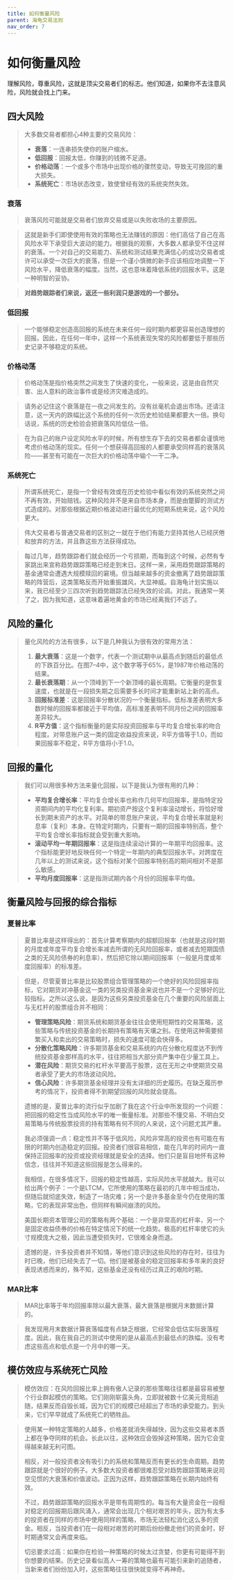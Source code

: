 ```yaml
---
title: 如何衡量风险
parent: 海龟交易法则
nav_order: 7
---
```


# 如何衡量风险

理解风险，尊重风险，这就是顶尖交易者们的标志。他们知道，如果你不去注意风险，风险就会找上门来。

## 四大风险

> 大多数交易者都担心4种主要的交易风险：
> - **衰落**：一连串损失使你的账户缩水。
> - **低回报**：回报太低，你赚到的钱微不足道。
> - **价格动荡**：一个或多个市场中出现价格的骤然变动，导致无可挽回的重大损失。
> - **系统死亡**：市场状态改变，致使曾经有效的系统突然失效。

### 衰落

> 衰落风险可能就是交易者们放弃交易或是以失败收场的主要原因。

> 这就是新手们即使使用有效的策略也无法赚钱的原因：他们高估了自己在高风险水平下承受巨大波动的能力。根据我的观察，大多数人都承受不住这样的衰落。一个对自己的交易能力、系统和测试结果充满信心的成功交易者或许可以承受一次巨大的衰落，但是一个谨小慎微的新手应该相应地调整一下风险水平，降低衰落的幅度。当然，这也意味着降低系统的回报水平。这是一种明智的妥协。

> **对趋势跟踪者们来说，返还一些利润只是游戏的一个部分。**

### 低回报

> 一个能够稳定创造高回报的系统在未来任何一段时期内都更容易创造理想的回报。因此，在任何一年中，这样一个系统表现失常的风险都要低于那些历史记录不够稳定的系统。

### 价格动荡

> 价格动荡是指价格突然之间发生了快速的变化，一般来说，这是由自然灾害、出人意料的政治事件或是经济灾难造成的。

> 请务必记住这个衰落是在一夜之间发生的。没有丝毫机会退出市场。还请注意，这一天内的跌幅比这个系统的任何一次历史检验结果都要大一倍。换句话说，系统的历史检验会把衰落风险低估一倍。

> 在为自己的账户设定风险水平的时候，所有想生存下去的交易者都会谨慎地考虑价格动荡的现实。任何一个想获得高回报的人都要承受同样高的衰落风险——甚至有可能在一次巨大的价格动荡中输个一干二净。

### 系统死亡

> 所谓系统死亡，是指一个曾经有效或在历史检验中看似有效的系统突然之间不再有效，开始赔钱。这种风险并不是来自市场本身，而是由蹩脚的测试方式造成的。对那些根据近期价格波动进行最优化的短期系统来说，这个风险更大。

> 伟大交易者与普通交易者的区别之一就在于他们有能力坚持其他人已经厌倦和放弃的方法，并且靠这些方法获得成功。

> 每过几年，趋势跟踪者们就会经历一个亏损期，而每到这个时候，必然有专家跳出来宣称趋势跟踪策略已经走到末日。这样一来，采用趋势跟踪策略的基金通常会遭遇大规模赎回的窘境。但当越来越多的资金撤离了趋势跟踪策略的阵营后，这类策略反而开始重振雄风，大显神威。自海龟计划实施以来，我已经至少三四次听到趋势跟踪法已经失效的论调。对此，我通常一笑了之，因为我知道，这意味着遍地黄金的市场已经离我们不远了。

## 风险的量化

> 量化风险的方法有很多，以下是几种我认为很有效的常用方法：
> 1. **最大衰落**：这是一个数字，代表一个测试期中从最高点到随后的最低点的下跌百分比。在图7–4中，这个数字等于65%，是1987年价格动荡的结果。
> 2. **最长衰落期**：从一个顶峰到下一个新顶峰的最长周期。它衡量的是恢复速度，也就是在一段损失期之后需要多长时间才能重新站上新的高点。
> 3. **回报标准差**：这是回报率分散状况的一个衡量指标。低标准差表明大多数时候的回报率都接近于平均值，高标准差表明不同月份之间的回报率差异较大。
> 4. **R平方值**：这个指标衡量的是实际投资回报率与平均复合增长率的吻合程度。对带息账户这一类的固定收益投资来说，R平方值等于1.0，而如果回报率不稳定，R平方值将小于1.0。

## 回报的量化

> 我们可以用很多种方法来量化回报，以下是我认为很有用的几种：
> - **平均复合增长率**：平均复合增长率也称作几何平均回报率，是指特定投资期间内的平均化复利率。期初资产按这个复利率滚动增长，将恰好增长到期末资产的水平。对简单的带息账户来说，平均复合增长率就是利息率（复利）本身。在特定时期内，只要有一期的回报率特别高，整个平均复合增长率指标就会受到重大影响。
> - **滚动平均一年期回报率**：这是指连续滚动计算的一年期平均回报率。这个指标能更好地反映任何一个特定一年期内的典型回报水平。对跨度在几年以上的测试来说，这个指标对某个回报率特别高的期间相对不是那么敏感。
> - **平均月度回报率**：这是指测试期内各个月份的回报率平均值。

## 衡量风险与回报的综合指标

### 夏普比率

> 夏普比率是这样得出的：首先计算考察期内的超额回报率（也就是这段时期的月度或年度平均复合增长率减去所谓的无风险回报率，或者减去短期国债之类的无风险债券的利息率），然后把它除以期间回报率（一般是月度或年度回报率）的标准差。

> 但是，尽管夏普比率是比较股票组合管理策略的一个绝好的风险回报率指标，它对期货对冲基金这一类的另类投资基金来说也并不是一个足够好的比较指标。之所以这么说，是因为这些另类投资基金在几个重要的风险层面上与无杠杆的股票组合并不相同：
> - **管理策略风险**：期货系统和期货基金往往会使用短期性的交易策略，这些策略与传统投资基金的长期持有策略有天壤之别。在使用这种需要频繁买入和卖出的交易策略时，损失的速度可能会快得多。
> - **分散化策略风险**：许多期货基金和交易系统的内在分散化程度达不到传统投资基金那样高的水平，往往把相当大部分资产集中在少量工具上。
> - **潜在风险**：期货交易的杠杆水平要高于股票，这在无形之中使期货交易者承受了更大的市场波动风险。
> - **信心风险**：许多期货基金经理并没有太详细的历史履历。在缺乏履历参考的情况下，投资者得不到期望回报的风险就会提高。
>
> 遗憾的是，夏普比率的流行似乎加剧了我在这个行业中所发现的一个问题：把回报的稳定性当成风险水平的唯一衡量标准。对那些不懂交易、不明白交易策略与传统股票投资的持有策略有何不同的人来说，这个问题尤其严重。
> 
> 我必须强调一点：稳定性并不等于低风险，风险非常高的投资也有可能在有限的时期内创造稳定的回报。投资者们很容易相信，能在几年的时间内一直保持正回报率的投资或投资经理就是安全的选择。他们只是盲目地怀有这种信念，往往并不知道这些回报是怎么得来的。
> 
> 我相信，在很多情况下，回报的稳定性越高，实际风险水平就越大。我可以给出两个例子：一个是LTCM，它所使用的策略在最初的几年中相当成功，但随后就彻底失效，制造了一场灾难；另一个是许多基金至今仍在使用的策略，它的表现非常出色，但同样有瞬间崩溃的风险。
> 
> 美国长期资本管理公司的策略有两个基础：一个是非常高的杠杆率，另一个是固定收益债券的价格在特定情况下的统一化趋势。极高的杠杆率使它的头寸规模庞大之极，因此当遭受损失时，它很难全身而退。

> 遗憾的是，许多投资者并不知情，等他们意识到这些风险的存在时，往往为时已晚，他们已经失去了一切。他们是被基金的稳定回报率和多年来的良好表现诱惑而来的，殊不知，这些基金还没有经历过真正的艰险时期。

### MAR比率

> MAR比率等于年均回报率除以最大衰落，最大衰落是根据月末数据计算的。

> 我发现用月末数据计算衰落幅度有点缺乏根据，它经常会低估实际衰落程度。因此，我在我自己的测试中使用的是从最高点到最低点的跌幅，没有考虑这些高点和低点是一个月中的哪一天。

## 模仿效应与系统死亡风险

> 模仿效应：在风险回报比率上拥有傲人记录的那些策略往往都是最容易被整个行业群起模仿的策略。它们刚刚崭露头角，立即就被数十亿美元竞相追随，结果反而自毁长城，因为它们的规模已经超出了市场的承受能力。到头来，它们早早就成了系统死亡的牺牲品。

> 使用某一种特定策略的人越多，价格差就消失得越快，因为这些交易者本质上都在争夺同样的机会。长此以往，这种效应会毁掉这种策略，因为它会变得越来越无利可图。
> 
> 相反，对一般投资者没有吸引力的系统和策略反而有更长的生命周期。趋势跟踪就是个很好的例子。大多数大投资者都很难忍受对趋势跟踪策略来说司空见惯的大衰落和价值波动。正因为这样，趋势跟踪策略在长期内始终有效。
> 
> 不过，趋势跟踪策略的回报水平是带有周期性的。每当有大量资金在一段相对稳定的回报期后跟风涌入，通常会出现几个相对艰苦的年头，因为有太多的投资者在同样的市场中使用同样的策略，市场无法轻松消化这么多的资金。相反，当投资者们在一段相对艰苦的时期后纷纷撤走他们的资金时，好时期通常又会再度来临。
> 
> 切忌要求过高：如果你在检验一种策略的时候太过贪婪，你更有可能得不到你想要的结果。历史记录看似高人一筹的策略也最有可能引来新的追随者，当新来者们纷纷加入时，这些策略往往很快就变得不再神奇。








